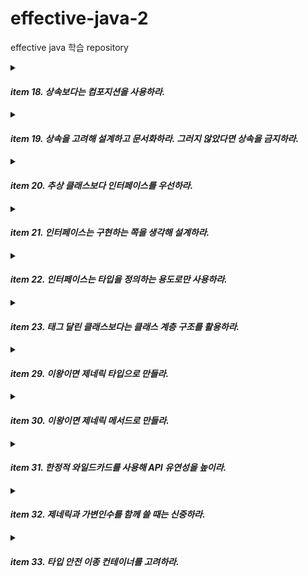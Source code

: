 # effective-java-2
effective java 학습 repository




<details markdown="1">
<summary>

#### ***item 18. 상속보다는 컴포지션을 사용하라.***</summary>  

> 패키지 경계를 넘어 다른 패키지의 구체 클래스를 상속하는 일은 위험하다.  
상위 클래스에서 제공하는 메서드 구현이 바뀐다면,,,?  
상위 클래스에서 새로운 메서드가 생긴다면,,,?  

- 컴포지션  
새로운 클래스를 만들고 private 필드로 기존 클래스의 인스턴스를 참조.  
새 클래스의 인스턴스 메서드들은 기본 클래스에 대응하는 메서드를 호출해 그 결과를 반환한다.  
기존 클래스의 구현이 바뀌거나, 새로운 메서드가 생기더라도 아무런 영향을 받지 않는다.  

```
상속을 잘못 사용한 예)
// 상위 클래스 addAll의 구현이 바뀐다면?
// 캡슐화가 제대로 안되어 있다.
@Override
public boolean addAll(Collection<? extends E> c) {
  addCount += c.size();
  return super.addAll(c);
}


// 접근지정자가 다른 같은 이름의 메서드를 상위 클래스에서 선언한다면 문제가 생긴다. 
public int getAddCount() { return addCount; }
```

```
위 예제의 문제를 해결하기위해 컴포지션을 활용하자.  
기존 클래스를 확장하는 것이 아니라, 재사용하고싶은 기능들을 모두 가지고 있는 클래스를 멤버 변수로 선언한다.
모든 메서드가 그 필드를 통해서 전달해야한다.
그래야 사이드 이팩트가 생기지 않는다.

전달 클래스, 포워딩 클래스, 래퍼 클래스 등으로 부른다.
이 자체를 데코레이터 패턴으로 볼 수도 있다.

public class ForwardingSet<E> implements Set<E> {
    private final Set<E> s;

    public ForwardingSet(Set<E> s) {
        this.s = s;
    }

    public void clear() {
        s.clear();
    }
    ...
}


포워딩 클래스 사용
public class InstrumentedSet<E> extends ForwardingSet<E> {
,,,
InstrumentedSet<String> s = new InstrumentedSet<>(new HashSet<>());
s.addAll(List.of("틱", "탁탁", "펑"));
,,,
```
</details>  



<details markdown="2">
<summary>

#### ***item 19. 상속을 고려해 설계하고 문서화하라. 그러지 않았다면 상속을 금지하라.***</summary>  


상속용 클래스는 내부 구현을 문서로 남겨야 한다.  
- @implSpec을 사용할 수 있다.  
  
내부 동작 중간에 끼어들 수 있는 훅(hook)을 잘 선별하여 Protected 메서드로 공개해야 한다.  
상속용으로 설계한 클래스는 배포 전에 반드시 하위 클래스를 만들어 검증해야 한다.  
상속용 클래스의 생성자는 재정의 가능한 메서드를 호출해서는 안된다.  
- Cloneable과 Serializable을 구현할때 조심해야 한다.  
상속용으로 설계한 클래스가 아니라면 상속을 금지한다.  
- final 클래스 또는 Private 생성자.  

</details>
  





<details markdown="2">
<summary>

#### ***item 20. 추상 클래스보다 인터페이스를 우선하라.***</summary>  

자바 8부터 인터페이스도 ***디폴트 메서드***를 제공할 수 있다.  
기존 클래스도 손쉽게 새로운 인터페이스를 구현해 넣을 수 있다.  
인터페이스는 믹스인(mixin) 정의에 안성맞춤이다. (선택적인 기능 추가)  
계층구조가 없는 타입 프레임워크를 만들 수 있다.  
래퍼 클래스와 함께 사용하면 인터페이스는 기능을 향상 시키는 안전하고 강력한 수단이 된다.  
구현이 명백한 것은 인터페이스의 디폴트 메서드를 사용해 프로그래머의 일감을 덜어 줄 수 있다.  

```
// 사용 가능한 경우엔 default나 static을 사용하여 인터페이스를 계속 진화시킬 수 있다.
public interface TimeClient {

default ZonedDateTime getZonedDateTime(String zoneString) {
  return ZonedDateTime.of(getLocalDateTime(), getZonedId(zoneString));
}

static ZoneId getZonedId(String zoneString) {
  try {
    return ZoneId.of(zoneString);
  ,,,
```


#### 인터페이스와 추상 골격 클래스  
  
인터페이스와 추상 클래스의 장점을 모두 취할 수 있다.  
- 인터페이스 - 디폴트 메서드 구현  
- 추상 골격 클래스 - 나머지 메서드 구현  
- 템플릿 메서드 패턴  
다중 상속을 시뮬레이트 할 수 있다.  
골격 구현은 상속용 클래스이다.  

```
public class MyCat extends AbstractCat implements Flyable {

    private MyFlyable myFlyable = new MyFlyable();
    
    
    @Override
    public void fly() {
        this.myFlyable.fly();
    }
    
    ,,,
    
    private class MyFlyable extends AbstractFlyable {
        @Override
        public void fly() {
            System.out.println("날아라.");
        }
    }
```

#### 템플릿 메서드 패턴  
알고리즘 구조를 서브 클래스가 확장할 수 있도록 템플릿으로 제공하는 방법.  
- 추상 클래스는 템플릿을 제공하고 하위 클래스는 구체적인 알고리즘을 제공한다.  




</details>





<details markdown="3">
<summary>

#### ***item 21. 인터페이스는 구현하는 쪽을 생각해 설계하라.***</summary>  

기존 인터페이스에 디폴트 메서드 구현을 추가하는 것은 위험한 일이다.  
- 디폴트 메서드는 구현 클래스에 대해 아무것도 모른 채 합의 없이 무작정 "삽입" 될 뿐이다.  
- 디폴트 메서드는 기존 구현체에 런타임 오류를 일으킬 수 있다.  
인터페이스를 설계할 때는 세심한 주의를 기울여야 한다.  
- 서로 다른 방식으로 최소한 세 가지는 구현을 해보자.  

#### ConcurrentModificationException  
현재 바뀌면 안되는 것을 수정할 때 발생하는 예외  
- List.of 로 만들어진 List는 ImmutableCollections으로 만들어졌기 때문에 요소를 변경할 수 없다.  
- collection을 for문을 사용하여 순회하는 중에는 remove로 제거하지말고 이터레이터, 인덱스, removeIf 등의 방법을 사용하여 요소를 제거할 수 있다.

```
// 이터레이터의 remove 사용하기
for (Iterator<Integer> iterator = numbers.iterator(); iterator.hasNext();) {
  Integer integer = iterator.next();
  if(integer == 3) {
    iterator.remove();
  }
}

// 인덱스 사용하기
for (int i = 0; i < numbers.size() ; i++) {
if (numbers.get(i) == 3) {
    numbers.remove(numbers.get(i));
  }
}

// removeIf 사용하기
numbers.removeIf(number -> number == 3);
```
</details>




<details markdown="3">
<summary>

#### ***item 22. 인터페이스는 타입을 정의하는 용도로만 사용하라.***</summary>  
  
상수를 정의하는 용도로 인터페이스를 사용하지 말 것.  
- 클래스 내부에서 사용할 상수는 내부 구현에 해당한다.  
- 내부 구현을 클래스의 API로 노출하는 행위가 된다.  
- 클라이언트에 혼란을 준다.  
  
상수를 정의하는방법.  
- 특정 클래스나 인터페이스.  
- 열거형.  
- 인스턴스화 할 수 없는 유틸리티 클래스  
  
`특정한 함수에서만 사용하는 상수라면 해당 클래스로 옮겨서 사용한다.`  
`공용으로 사용되는 상수라면 상수 유틸리티 클래스로 옮겨서 사용한다.`  
`자바7 이후 버전부터 _는 숫자 리터럴의 어디에도 등장할 수 있다. 이로 인해 숫자를 끊어 읽을 수 있게 되어 가독성을 향상 시킬 수 있다. `  
</details>



<details markdown="3">
<summary>

#### ***item 23. 태그 달린 클래스보다는 클래스 계층 구조를 활용하라.***</summary>  
  
  
태그 달린 클래스 : 그 클래스가 가지고 있는 필드중의 일부가 클래스의 구체적인 타입을 나타내는 경우.  
- 쓸데없는 코드가 많다.  
- 가독성이 나쁘다.  
- 메모리도 많이 사용한다.  
- 필드를 final로 선언하려면 불필요한 필드까지 초기화해야 한다.  
- 인스턴스 타입만으로는 현재 나타내는 의미를 알 길이 없다.  

#### 클래스 계층 구조로 바꾸면 모든 단점을 해결할 수 있다.  



`Shape이라는 태그다 달린 Figure 클래스`  
`하나의 클래스에 여러가지 기능들을 담고 있는 문제가 있다`
```
class Figure {
    enum Shape { RECTANGLE, CIRCLE, SQUARE };
    final Shape shape;
  
    Figure(double radius) {
        shape = Shape.CIRCLE;
        this.radius = radius;
    }
    ,,,   
```

`상속을 통한 계층구조로 변환한다`  
```
class Rectangle extends Figure {
  
  @Override double area() { return length * width; }
  ,,,
}  
```
</details>





<details markdown="2">
<summary>

#### ***item 29. 이왕이면 제네릭 타입으로 만들라.***</summary>


### 배열을 사용하는 코드를 제네릭으로 만들 때 해결책 두가지.
> 첫번째 방법 : 제네릭 배열(E[]) 대신에 Object 배열을 생성한 뒤에 제네릭 배열로 형변환 한다.  
형변환을 배열 생성 시 한번만 하며 가독성이 좋다. 하지만, 힙 오염이 발생할 수 있다.  

> 두번째 방법 : 제네릭 배열 대신에 Object 배열을 사용하고, 배열이 반환한 원소를 E로 형변환한다.  
단점은, 원소를 읽을 때 마다 형변환을 해줘야 한다.


1. Object를 이용한 Custom Stack Class
해당 Stack을 사용할 때 형변환을 해줘야 한다.  
`ex) System.out.println(((String)stack.pop()).toUpperCase());`
```
public class Stack {
  private Object[] elements;
    
  public Stack() { elements = new Object[DEFAULT_INITIAL_CAPACITY]; }
  ...
}
```


2. E[]를 이용한 제네릭 스택
형변환은 배열을 만들때 딱 한번만 해주면 된다.
단점은 힙오염이 발생할 수 있다.

* 힙오염 : 주로 매개변수화 타입의 변수가 타입이 다른 객체를 참조할 때 발생한다. ClassCastException 발생.
```
// 이 배열의 런타임 타입은 E[]가 아닌 Object[]다!
public class Stack<E> {
  private E[] elements;
  
  @SuppressWarnings("unchecked")
  public Stack() { elements = (E[]) new Object[DEFAULT_INITIAL_CAPACITY]; }
  ...
}

System.out.println(stack.pop().toUpperCase());
```

3. 2번 방법은 힙오염이 발생할 수 있다.
꺼낼 때 제네릭으로 형변환 해준다.
단점은 element를 꺼낼때 마다 형변환을 해줘야 한다. 
```
public class Stack<E> {
    private Object[] elements;
    
    public Stack() { elements = new Object[DEFAULT_INITIAL_CAPACITY]; }
    
    public void push(E e) { 
    ,,, 
    
    public E pop() {
    @SuppressWarnings("unchecked") 
    E result = (E) elements[--size];
```


### 한정적 타입 매개변수
매개변수화 타입을 특정한 타입으로 한정짓고 싶을 때 사용할 수 있다.
- `<E extends Number>` 선언할 수 있는 제네릭 타입을 Number를 상속했거나 구현한 클래스로 제한한다.  

제한한 타입의 인스턴스를 만들거나, 메서드를 호출할 수도 있다.
- `<E extends Number>, Number` 타입이 제공하는 메서드를 사용할 수 있다.  

다수의 타입으로 한정할 수 있다. 이때 클래스 타입을 가장 먼저 선언해야 한다.  
- `<E extends Number & Serializable>` 선언할 제네릭 타입은 Integer와 Number를 모두 상속 또는 구현한 타입이어야 한다.  
</details>












<details markdown="3">
<summary>

#### ***item 30. 이왕이면 제네릭 메서드로 만들라.***</summary>  

매개변수화 타입을 받는 정적 유틸리티 메서드  
- 한정적 와일드카드 타입을 사용하면 더 유연하게 개선할 수 있다.  

제네릭 싱글턴 팩토리  
- (소거 방식이기 떄문에)불변 객체 하나를 어떤 타입으로든 매개변수화 할 수 있다.  

재귀적 타입 한정  
- 자기 자신이 들어간 표현식을 사용하여 타입 매개변수의 허용 범위를 한정한다.  


1. 제네릭의 타입을 생략하지 말고 명시적으로 사용한다면 컴파일타임에 오류를 검출할 수 있다.
```
public static <E> Set<E> union(Set<E> s1, Set<E> s2) ,,,
```

2. 제네릭 싱글턴 팩토리를 사용해 특정 타입으로 매개변수화 할 수 있다.  
UnaryOperator 함수형 인터페이스를 사용하면 타입별 팩토리를 생성하지 않아도 된다.
```
-- old
public static Function<String, String> stringIdentityFunction() { return (t) -> t; }
public static Function<Number, Number> integerIdentityFunction() { return (t) -> t; }

Function<String, String> sameString = stringIdentityFunction();
  for (String s : strings)
    System.out.println(sameString.apply(s));
Function<Number, Number> sameNumber = integerIdentityFunction();
,,,

--new
private static UnaryOperator<Object> IDENTITY_FN = (t) -> t;

@SuppressWarnings("unchecked")
public static <T> UnaryOperator<T> identityFunction() { return (UnaryOperator<T>) IDENTITY_FN; }

UnaryOperator<String> sameString = identityFunction();
for (String s : strings)
            System.out.println(sameString.apply(s));
UnaryOperator<Number> sameNumber = identityFunction();
,,,

```

3. 재귀적 타입 한정을 이용해 상호 비교할 수 있다.
```
public static <E extends Comparable<E>> E max(Collection<E> c) ,,,
```
</details>










<details markdown="4">
<summary>

#### ***item 31. 한정적 와일드카드를 사용해 API 유연성을 높이라.***</summary>  

한정적 타입 : `Iterable<E extends Number>`  
한정적 와일드 카드 : `Iterable<? extends E>`  


### producer
```
생산자(producer) 매개변수에 와일드카드 타입 적용하여 유연성을 높일 수 있다.
public void pushAll(Iterable<? extends E> src) {
  for (E e : src)
        push(e);
}

// Number 하위 타입을 넣을 수 있다.
Stack<Number> numberStack = new Stack<>();

Iterable<Integer> integers = Arrays.asList(3, 1, 4, 1, 5, 9);
numberStack.pushAll(integers);

Iterable<Double> doubles = Arrays.asList(3.1, 1.0, 4.0, 1.0, 5.0, 9.0);
numberStack.pushAll(doubles);
```

### consumer
```
소비자(consumer) 매개변수에 와일드카드 타입 적용하여 유연성을 높일 수 있다.
public void popAll(Collection<? super E> dst) {
  while (!isEmpty())
      dst.add(pop());
}

// 상위 타입을 허용한다. (Object는 Number의 super)
Collection<Object> objects = new ArrayList<>();
numberStack.popAll(objects);
```


### 와일드카드 활용 팁  
메서드 선언에 타입 매개변수가 한번만 나오면 와일드카드로 대체하라.  
- 한정적 타입이라면 한정적 와일드카드로  
- 비한정적 타입이라면 비한정적 와일드카드로 es) List<?>  
  
**비한정적 와일드카드로 정의한 타입에는 null을 제외한 아무것도 넣을 수 없다.**  
**consumer만 존재하는 경우 비한정적 타입을 사용할 수 있지만,  producer에서는 사용하기 좋지 않다.**



### 타입 추론  
- 타입을 명시하지 않아도 자바 컴파일러가 어떤 타입을 쓸지 알아내는 것.  

> 타입을 추론하는 컴파일러의 기능  
모든 인자의 가장 구체적인 공통 타입  
제네릭 메서드와 타입 추론: 메서드 매개변수를 기반으로 타입 매개변수를 추론할 수 있다.  
제네릭 클래스 생성자를 호출할 때 다이아몬드 연산자 <>를 사용하면 타입을 추론한다.  
자바 컴파일러는 "타겟 타입"을 기반으로 호출하는 제네릭 메서드의 타입 매개변수를 추론한다.  
-> 자바 8에서 "타겟 타입"이 "메서드의 인자"까지 확장되면서 이전에 비해 타입 추론이 강화되었다.

`ArrayList<Box<Integer>> listOfIntegerBoxes = new ArrayList<>();`  
`BoxExample.<Integer>addBox(10, listOfIntegerBoxes);` // 명시적 타입 인수  
  
```
// Target Type을 보고 타입을 추론하게 된다.
// 자바8에서부터 범위가 확장된다. (메서드의 인자 타입까지)
List<String> stringlist = Collections.emptyList();
List<Integer> integerlist = Collections.emptyList();


BoxExample.processStringList(Collections.emptyList());
private static void processStringList(List<String> stringList) {} // 알아서 타입 추론해준다.
```
</details>






<details markdown="5">
<summary>

#### ***item 32. 제네릭과 가변인수를 함께 쓸 때는 신중하라.***</summary>  
  
제네릭 가변인수 배열에 값을 저장하는 것은 안전하지 않다.
- 힙 오염이 발생할 수 있다. (컴파일 경고 발생)  
- 자바7에 추가된 @SafeVarargs 어노테이션을 사용할 수 있다.  
  
제네릭 가변인수 배열의 참조를 밖으로 노출하면 힙 오염을 전달할 수 있다.  
- 예외적으로, @SafeVarargs를 사용한 메서드에 넘기는 것은 안전하다.  
- 예외적으로, 배열 내용의 일부 함수를 호출하는 일반 메서드로 넘기는 것은 안전하다.  
  
가변인수를 List로 바꾼다면,,,  
- 배열없이 제네릭만 사용하므로 컴파일러가 타입 안정성을 보장할 수 있다.  
- @SafeVarargs 어노테이션을 사용할 필요가 없다.  
- 실수로 안전하다고 판단할 걱정도 없다.  


### ThreadLocal  
  
  
모든 멤버 변수는 기본적으로 여러 쓰레드에서 공유해서 쓰일 수 있다.  
이때 쓰레드 안전성과 관련된 여러 문제가 발생할 수 있다.  
- 경합 또는 경쟁조건 (Racce-Condition)  
- 교착상태 (deadlock)  
- Livelock  
  
쓰레드 지역 변수를 사용하면 동기화를 하지 않아도 한 쓰레드에서만 접근 가능한 값이기 때문에 안전하게 사용할 수 있다.  
한 쓰레드 내에서 공유하는 데이터로, 메서드 매개변수에 매번 전달하지 않고 전역 변수처럼 사용할 수 있다.  


</details>



<details markdown="5">
<summary>

#### ***item 33. 타입 안전 이종 컨테이너를 고려하라.***</summary>  
- 타입 안전 이종 컨테이너: 한 타입의 객체만 담을 수 있는 컨테이너가 아니라 여러 다른 타입 (이종)을 담을 수 있는 타입 안전한 컨테이너.  
- 타입 토큰: String.class 또는 Class<String>  
- 타입 안전 이종 컨테이너 구현 방법: 컨테이너가 아니라 "키"를 매개변수화 하라!  





</details>
